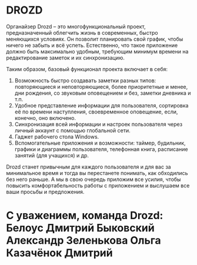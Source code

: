 DROZD
====
Органайзер Drozd – это многофункциональный проект, предназначенный облегчить жизнь в современных, быстро меняющихся условиях. Он позволит планировать свой график, чтобы ничего не забыть и всё успеть. Естественно, что такое приложение должно быть максимально удобным, требующим минимум времени на редактирование заметок и их синхронизацию.

Таким образом, базовый функционал проекта включает в себя:

1.	Возможность быстро создавать заметки разных типов: повторяющиеся и неповторяющиеся, более приоритетные и менее, дни рождения, со звуковым оповещением и без, заметки дневника и т.п.
2.	Удобное представление информации для пользователя, сортировка её по времени наступления, своевременное оповещение, если, конечно, оно включено.
3.	Синхронизация всей информации и настроек пользователя через личный аккаунт с помощью глобальной сети.
4.	Гаджет рабочего стола Windows.
5.	Вспомогательные приложения и возможности: таймер, будильник, графики и диаграммы пользователя, телефонная книга, расписание занятий (для учащихся) и др.

Drozd станет привычным для каждого пользователя и для вас за минимальное время и тогда вы перестанете понимать, как обходились без него раньше. А мы в свою очередь приложим все усилия, чтобы повысить комфортабельность работы с приложением и выслушаем все ваши просьбы и предложения.

С уважением, команда Drozd:
Белоус Дмитрий
Быковский Александр
Зеленькова Ольга
Казачёнок Дмитрий
==

